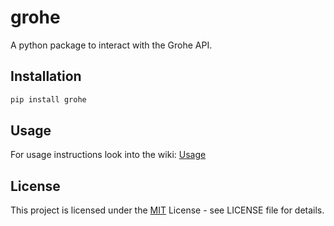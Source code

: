 # grohe
A python package to interact with the Grohe API.

## Installation
```python
pip install grohe
```

## Usage
For usage instructions look into the wiki: [Usage](https://github.com/koproductions-code/grohe/wiki/Usage)

## License
This project is licensed under the <MIT> [MIT](https://github.com/koproductions-code/grohe/blob/master/LICENSE) License - see LICENSE file for details.